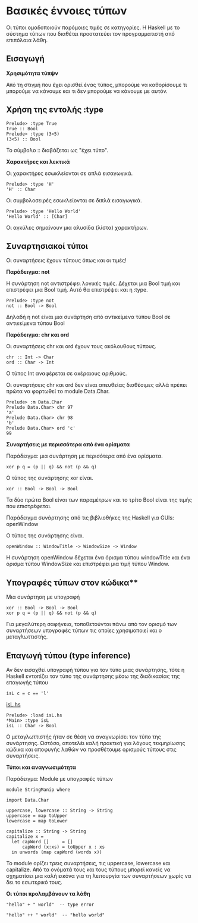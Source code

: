 # Βασικές έννοιες τύπων

Οι τύποι ομαδοποιούν παρόμοιες τιμές σε κατηγορίες. Η Haskell με το σύστημα τύπων που διαθέτει προστατεύει τον προγραμματιστή από επιπόλαια λάθη.

## Εισαγωγή

**Χρησιμότητα τύπψν**

Από τη στιγμή που έχει ορισθεί ένας τύπος, μπορούμε να καθορίσουμε τι μπορούμε να κάνουμε και τι δεν μπορούμε να κάνουμε με αυτόν.

## Χρήση της εντολής :type

```
Prelude> :type True
True :: Bool
Prelude> :type (3<5)
(3<5) :: Bool
```

Το σύμβολο :: διαβάζεται ως "έχει τύπο".

**Χαρακτήρες και λεκτικά**

Οι χαρακτήρες εσωκλείονται σε απλά εισαγωγικά.

```
Prelude> :type 'H'
'H' :: Char
```

Οι συμβολοσειρές εσωκλείονται σε διπλά εισαγωγικά.

```
Prelude> :type 'Hello World'
'Hello World' :: [Char]
```

Οι αγκύλες σημαίνουν μια αλυσίδα (λίστα) χαρακτήρων.

## Συναρτησιακοί τύποι

Οι συναρτήσεις έχουν τύπους όπως και οι τιμές!

**Παράδειγμα: not**

Η συνάρτηση not αντιστρέφει λογικές τιμές. Δέχεται μια Bool τιμή και επιστρέφει μια Bool τιμή. Αυτό θα επιστρέψει και η :type.

```
Prelude> :type not
not :: Bool -> Bool
```

Δηλαδή η not είναι μια συνάρτηση από αντικείμενα τύπου Bool σε αντικείμενα τύπου Bool

**Παράδειγμα: chr και ord**

Οι συναρτήσεις chr και ord έχουν τους ακόλουθους τύπους.

```
chr :: Int -> Char
ord :: Char -> Int
```

Ο τύπος Int αναφέρεται σε ακέραιους αριθμούς.

Οι συναρτήσεις chr και ord δεν είναι απευθείας διαθέσιμες αλλά πρέπει πρώτα να φορτωθεί το module Data.Char.

```
Prelude> :m Data.Char
Prelude Data.Char> chr 97
'a'
Prelude Data.Char> chr 98
'b'
Prelude Data.Char> ord 'c'
99
```

**Συναρτήσεις με περισσότερα από ένα ορίσματα**

Παράδειγμα: μια συνάρτηση με περισότερα από ένα ορίσματα.

```
xor p q = (p || q) && not (p && q)
```

Ο τύπος της συνάρτησης xor είναι.

```
xor :: Bool -> Bool -> Bool
```

Τα δύο πρώτα Bool είναι των παραμέτρων και το τρίτο Bool είναι της τιμής που επιστρέφεται.

Παράδειγμα συνάρτησης από τις βιβλιοθήκες της Haskell για GUIs: openWindow

Ο τύπος της συνάρτησης είναι.

```
openWindow :: WindowTitle -> WindowSize -> Window
```

Η συνάρτηση openWindow δέχεται ένα όρισμα τύπου windowTitle και ένα όρισμα τύπου WindowSize και επιστρέφει μια τιμή τύπου Window.

## Υπογραφές τύπων στον κώδικα**

Μια συνάρτηση με υπογραφή

```
xor :: Bool -> Bool -> Bool
xor p q = (p || q) && not (p && q)
```

Για μεγαλύτερη σαφήνεια, τοποθετούνται πάνω από τον ορισμό των συναρτήσεων υπογραφές τύπων τις οποίες χρησιμοποιεί και ο μεταγλωττιστής.

## Επαγωγή τύπου (type inference)

Αν δεν εισαχθεί υπογραφή τύπου για τον τύπο μιας συνάρτησης, τότε η Haskell εντοπίζει τον τύπο της συνάρτησης μέσω της διαδικασίας της επαγωγής τύπου

```
isL c = c == 'l'
```

[isL.hs](./isL.hs)

```
Prelude> :load isL.hs
*Main> :type isL
isL :: Char -> Bool
```

Ο μεταγλωττιστής ήταν σε θέση να αναγνωρίσει τον τύπο της συνάρτησης. Ωστόσο, αποτελέι καλή πρακτική για λόγους τεκμηρίωσης κώδικα και αποφυγής λαθών να προσθέτουμε ορισμούς τύπους στις συναρτήσεις. 

**Τύποι και αναγνωσιμότητα**

Παράδειγμα: Module με υπογραφές τύπων

```
module StringManip where

import Data.Char

uppercase, lowercase :: String -> String
uppercase = map toUpper
lowercase = map toLower

capitalize :: String -> String
capitalize x =
  let capWord []     = []
      capWord (x:xs) = toUpper x : xs
  in unwords (map capWord (words x))
```

Το module ορίζει τρεις συναρτήσεις, τις uppercase, lowercase και capitalize. Από τα ονόματά τους και τους τύπους μπορεί κανείς να σχηματίσει μια καλή εικόνα για τη λειτουργία των συναρτήσεων χωρίς να δει το εσωτερικό τους.

**Οι τύποι προλαμβάνουν τα λάθη**

```
"hello" + " world"  -- type error
```

```
"hello" ++ " world"  -- "hello world"
```